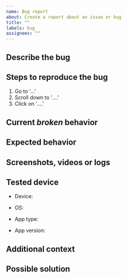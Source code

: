 ```yaml
---
name: Bug report
about: Create a report about an issue or bug
title: ""
labels: bug
assignees: ""
---
```


## Describe the bug

<!-- A clear and concise description of what the bug is. -->

## Steps to reproduce the bug

<!-- A step by step explanation on how to trigger the bug. -->

1. Go to '...'
2. Scroll down to '....'
3. Click on '....'

## Current _broken_ behavior

<!-- What is the current broken behavior that happens when following the steps above? -->

## Expected behavior

<!-- A clear and concise description of what you expected to happen instead. -->

## Screenshots, videos or logs

<!-- If applicable, add screenshots, videos or logs to help explain your problem. You can use code blocks (```) to format the logs  -->

## Tested device

- Device:
<!-- On which device did the bug occur? iPhone 12? Google Pixel 5? Honor View 10? -->

- OS:
<!-- Which OS do you use? Android 11? iOS 14? macOS 15? -->

- App type: <!-- web app / macOS app / iOS app / Android app -->
<!-- What app type of Sharezone did you use? The web-app in the browser? The macOS app from the AppStore? Android app? -->

- App version: <!-- e.g. "1.6.1 (315)" -->
<!-- In which version of the app does the error occur?
You can find the version under Settings > "About us".
Otherwise you can find a tutorial with pictures under this link:
https://sharezone.zendesk.com/hc/de/articles/360013355879-Welche-Version-der-App-habe-ich-installiert- -->

## Additional context

<!-- Add any other context about the problem here. -->

## Possible solution

<!-- If know you a possible solution, you can write it here down. If you don't know a possible solution, you can leave this section empty or delete it. -->
